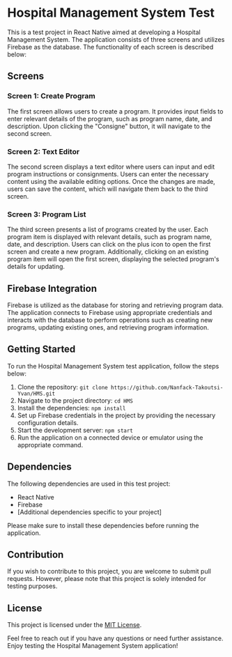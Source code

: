 # Hospital Management System Test

This is a test project in React Native aimed at developing a Hospital Management System. The application consists of three screens and utilizes Firebase as the database. The functionality of each screen is described below:

## Screens

### Screen 1: Create Program

The first screen allows users to create a program. It provides input fields to enter relevant details of the program, such as program name, date, and description. Upon clicking the "Consigne" button, it will navigate to the second screen.

### Screen 2: Text Editor

The second screen displays a text editor where users can input and edit program instructions or consignments. Users can enter the necessary content using the available editing options. Once the changes are made, users can save the content, which will navigate them back to the third screen.

### Screen 3: Program List

The third screen presents a list of programs created by the user. Each program item is displayed with relevant details, such as program name, date, and description. Users can click on the plus icon to open the first screen and create a new program. Additionally, clicking on an existing program item will open the first screen, displaying the selected program's details for updating.

## Firebase Integration

Firebase is utilized as the database for storing and retrieving program data. The application connects to Firebase using appropriate credentials and interacts with the database to perform operations such as creating new programs, updating existing ones, and retrieving program information.

## Getting Started

To run the Hospital Management System test application, follow the steps below:

1. Clone the repository: `git clone https://github.com/Nanfack-Takoutsi-Yvan/HMS.git`
2. Navigate to the project directory: `cd HMS`
3. Install the dependencies: `npm install`
4. Set up Firebase credentials in the project by providing the necessary configuration details.
5. Start the development server: `npm start`
6. Run the application on a connected device or emulator using the appropriate command.

## Dependencies

The following dependencies are used in this test project:

* React Native
* Firebase
* [Additional dependencies specific to your project]

Please make sure to install these dependencies before running the application.

## Contribution

If you wish to contribute to this project, you are welcome to submit pull requests. However, please note that this project is solely intended for testing purposes.

## License

This project is licensed under the [MIT License](https://chat.openai.com/LICENSE).

Feel free to reach out if you have any questions or need further assistance. Enjoy testing the Hospital Management System application!
